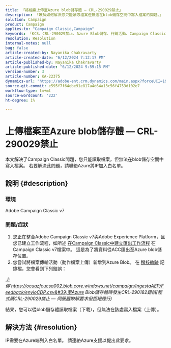 ```yaml
---
title: 「將檔案上傳至Azure blob儲存體 — CRL-290029禁止」
description: 「瞭解如何解決您只能讀取檔案但無法在blob儲存空間中寫入檔案的問題。」
solution: Campaign
product: Campaign
applies-to: "Campaign Classic,Campaign"
keywords: 「KCS、CRL-290029禁止、Azure Blob儲存、行銷活動、Campaign Classic、Adobe Experience Platform」
resolution: Resolution
internal-notes: null
bug: false
article-created-by: Nayanika Chakravarty
article-created-date: "6/12/2024 7:12:17 PM"
article-published-by: Nayanika Chakravarty
article-published-date: "6/12/2024 9:59:15 PM"
version-number: 3
article-number: KA-22375
dynamics-url: "https://adobe-ent.crm.dynamics.com/main.aspx?forceUCI=1&pagetype=entityrecord&etn=knowledgearticle&id=d332d8aa-ef28-ef11-840a-000d3a3764e0"
source-git-commit: e595f7f64ebe91e817a4d64a13c56f4753d102e7
workflow-type: tm+mt
source-wordcount: '222'
ht-degree: 1%

---
```


# 上傳檔案至Azure blob儲存體 — CRL-290029禁止


本文解決了Campaign Classic問題，您只能讀取檔案，但無法在blob儲存空間中寫入檔案。 若要解決此問題，請聯絡Azure將IP加入白名單。

## 說明 {#description}


### 環境

Adobe Campaign Classic v7

### 問題/症狀

1. 您正在整合Adobe Campaign Classic v7與Adobe Experience Platform，且您已建立工作流程，如所述 [在Campaign Classic中建立匯出工作流程](https://experienceleague.adobe.com/docs/campaign-classic/using/integrating-with-adobe-experience-cloud/aep-sources-destinations/export-campaign-data.html?lang=en#create-an-export-workflow-in-campaign-classic) 在Campaign Classic v7檔案中。 這是為了將資料從ACC匯出至Azure blob儲存位置。
2. 您嘗試將檔案傳輸活動（動作檔案上傳）新增到Azure Blob。 在 [稽核軌跡](https://experienceleague.adobe.com/docs/campaign-classic-learn/tutorials/monitoring/audit-trail.html?lang=en) 記錄檔，您會看到下列錯誤：


*上傳&#39;https://ocuazfcucsa002.blob.core.windows.net/campaign/IngestaAEP/Feedback/envioCDP.csv&#39;至Azure Blob儲存體時發生CRL-290182錯誤(程式碼CRL-290029禁止 — 伺服器瞭解要求但拒絕履行)*

結果，您可以從blob儲存體讀取檔案（下載），但無法在該處寫入檔案（上傳）。


## 解決方法 {#resolution}


IP需要在Azure端列入白名單。 請連絡Azure支援以提出此要求。
